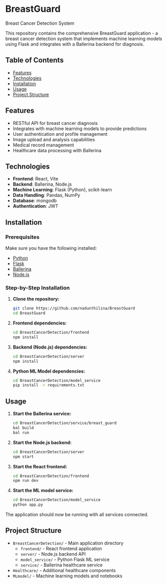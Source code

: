 # BreastGuard
Breast Cancer Detection System

This repository contains the comprehensive BreastGuard application - a breast cancer detection system that implements machine learning models using Flask and integrates with a Ballerina backend for diagnosis.

## Table of Contents

- [Features](#features)
- [Technologies](#technologies)
- [Installation](#installation)
- [Usage](#usage)
- [Project Structure](#project-structure)

## Features

- RESTful API for breast cancer diagnosis
- Integrates with machine learning models to provide predictions
- User authentication and profile management
- Image upload and analysis capabilities
- Medical record management
- Healthcare data processing with Ballerina

## Technologies

- **Frontend**: React, Vite
- **Backend**: Ballerina, Node.js
- **Machine Learning**: Flask (Python), scikit-learn
- **Data Handling**: Pandas, NumPy
- **Database**: mongodb
- **Authentication**: JWT

## Installation

### Prerequisites

Make sure you have the following installed:

- [Python](https://www.python.org/)
- [Flask](https://flask.palletsprojects.com/en/2.0.x/)
- [Ballerina](https://ballerina.io/)
- [Node.js](https://nodejs.org/en/download/prebuilt-installer/current)

### Step-by-Step Installation

1. **Clone the repository:**
   ```bash
   git clone https://github.com/nadunthilina/BreastGuard
   cd BreastGuard

2. **Frontend dependencies:**
   ```bash
   cd BreastCancerDetection/frontend
   npm install

3. **Backend (Node.js) dependencies:**
   ```bash
   cd BreastCancerDetection/server
   npm install

4. **Python ML Model dependencies:**
   ```bash
   cd BreastCancerDetection/model_service
   pip install -r requirements.txt

## Usage

1. **Start the Ballerina service:**
   ```bash
   cd BreastCancerDetection/service/breast_guard
   bal build
   bal run

2. **Start the Node.js backend:**
   ```bash
   cd BreastCancerDetection/server
   npm start

3. **Start the React frontend:**
   ```bash
   cd BreastCancerDetection/frontend
   npm run dev

4. **Start the ML model service:**
   ```bash
   cd BreastCancerDetection/model_service
   python app.py

The application should now be running with all services connected.

## Project Structure

- `BreastCancerDetection/` - Main application directory
  - `frontend/` - React frontend application
  - `server/` - Node.js backend API
  - `model_service/` - Python Flask ML service
  - `service/` - Ballerina healthcare service
- `Healthcare/` - Additional healthcare components
- `MLmodel/` - Machine learning models and notebooks
